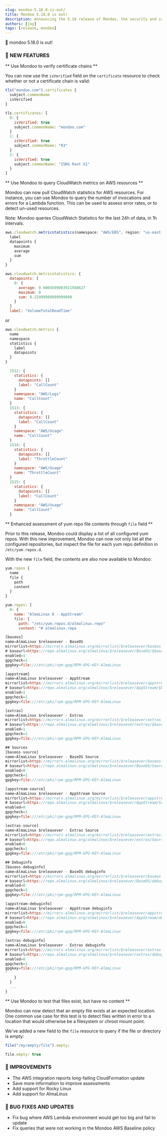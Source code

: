 ```yaml
---
slug: mondoo-5.18.0-is-out/
title: Mondoo 5.18.0 is out!
description: Announcing the 5.18 release of Mondoo, the security and compliance platform that prioritizes risks that matter most in your infrastructure.
authors: [jay]
tags: [release, mondoo]
---
```


🥳 mondoo 5.18.0 is out!

### 🎉 NEW FEATURES

** Use Mondoo to verify certificate chains **

You can now use the `isVerified` field on the `certificate` resource
to check whether or not a certificate chain is valid:

```javascript
tls("mondoo.com").certificates {
  subject.commonName
  isVerified
}
```

```javascript
tls.certificates: [
  0: {
    isVerified: true
    subject.commonName: "mondoo.com"
  }
  1: {
    isVerified: true
    subject.commonName: "R3"
  }
  2: {
    isVerified: true
    subject.commonName: "ISRG Root X1"
  }
]
```

** Use Mondoo to query CloudWatch metrics on AWS resources **

Mondoo can now pull CloudWatch statistics for AWS resources. For instance, you can use Mondoo to query the number of invocations and errors for a Lambda function. This can be used to assess error rates, or to detect un-used resources.

Note: Mondoo queries CloudWatch Statistics for the last 24h of data, in 1h intervals.

```javascript
aws.cloudwatch.metricstatistics(namespace: "AWS/EBS", region: "us-east-1", name: "VolumeTotalReadTime") {
  label
  datapoints {
    maximum
    average
    sum
  }
}
```

```javascript
aws.cloudwatch.metricstatistics: {
  datapoints: [
    0: {
      average: 0.0004509803921568627
      maximum: 0
      sum: 0.22999999999999998
    }
  ]
  label: "VolumeTotalReadTime"
```

or

```javascript
aws.cloudwatch.metrics {
  name
  namespace
  statistics {
    label
    datapoints
  }
}
```

```javascript
  1512: {
    statistics: {
      datapoints: []
      label: "CallCount"
    }
    namespace: "AWS/Logs"
    name: "CallCount"
  }
  1513: {
    statistics: {
      datapoints: []
      label: "CallCount"
    }
    namespace: "AWS/Usage"
    name: "CallCount"
  }
  1514: {
    statistics: {
      datapoints: []
      label: "ThrottleCount"
    }
    namespace: "AWS/Usage"
    name: "ThrottleCount"
  }
  1515: {
    statistics: {
      datapoints: []
      label: "CallCount"
    }
    namespace: "AWS/Usage"
    name: "CallCount"
  }

```

** Enhanced assessment of yum repo file contents through `file` field **

Prior to this release, Mondoo could display a list of all configured yum repos. With this new improvement, Mondoo can now not only list all the configured repositories, but inspect the file for each yum repo definition in `/etc/yum.repos.d`.

With the new `file` field, the contents are also now available
to Mondoo:

```javascript
yum.repos {
  name
  file {
    path
    content
  }
}
```

```javascript
yum.repos: [
  0: {
    name: "AlmaLinux 8 - AppStream"
    file: {
      path: "/etc/yum.repos.d/almalinux.repo"
      content: "# almalinux.repo

[baseos]
name=AlmaLinux $releasever - BaseOS
mirrorlist=https://mirrors.almalinux.org/mirrorlist/$releasever/baseos
# baseurl=https://repo.almalinux.org/almalinux/$releasever/BaseOS/$basearch/os/
enabled=1
gpgcheck=1
gpgkey=file:///etc/pki/rpm-gpg/RPM-GPG-KEY-AlmaLinux

[appstream]
name=AlmaLinux $releasever - AppStream
mirrorlist=https://mirrors.almalinux.org/mirrorlist/$releasever/appstream
# baseurl=https://repo.almalinux.org/almalinux/$releasever/AppStream/$basearch/os/
enabled=1
gpgcheck=1
gpgkey=file:///etc/pki/rpm-gpg/RPM-GPG-KEY-AlmaLinux

[extras]
name=AlmaLinux $releasever - Extras
mirrorlist=https://mirrors.almalinux.org/mirrorlist/$releasever/extras
# baseurl=https://repo.almalinux.org/almalinux/$releasever/extras/$basearch/os/
enabled=1
gpgcheck=1
gpgkey=file:///etc/pki/rpm-gpg/RPM-GPG-KEY-AlmaLinux

## Sources
[baseos-source]
name=AlmaLinux $releasever - BaseOS Source
mirrorlist=https://mirrors.almalinux.org/mirrorlist/$releasever/baseos-source
# baseurl=https://repo.almalinux.org/almalinux/$releasever/BaseOS/Source/
enabled=0
gpgcheck=1
gpgkey=file:///etc/pki/rpm-gpg/RPM-GPG-KEY-AlmaLinux

[appstream-source]
name=AlmaLinux $releasever - AppStream Source
mirrorlist=https://mirrors.almalinux.org/mirrorlist/$releasever/appstream-source
# baseurl=https://repo.almalinux.org/almalinux/$releasever/AppStream/Source/
enabled=0
gpgcheck=1
gpgkey=file:///etc/pki/rpm-gpg/RPM-GPG-KEY-AlmaLinux

[extras-source]
name=AlmaLinux $releasever - Extras Source
mirrorlist=https://mirrors.almalinux.org/mirrorlist/$releasever/extras-source
# baseurl=https://repo.almalinux.org/almalinux/$releasever/extras/Source/
enabled=0
gpgcheck=1
gpgkey=file:///etc/pki/rpm-gpg/RPM-GPG-KEY-AlmaLinux

## Debuginfo
[baseos-debuginfo]
name=AlmaLinux $releasever - BaseOS debuginfo
mirrorlist=https://mirrors.almalinux.org/mirrorlist/$releasever/baseos-debuginfo
# baseurl=https://repo.almalinux.org/almalinux/$releasever/BaseOS/debug/$basearch/
enabled=0
gpgcheck=1
gpgkey=file:///etc/pki/rpm-gpg/RPM-GPG-KEY-AlmaLinux

[appstream-debuginfo]
name=AlmaLinux $releasever - AppStream debuginfo
mirrorlist=https://mirrors.almalinux.org/mirrorlist/$releasever/appstream-debuginfo
# baseurl=https://repo.almalinux.org/almalinux/$releasever/AppStream/debug/$basearch/
enabled=0
gpgcheck=1
gpgkey=file:///etc/pki/rpm-gpg/RPM-GPG-KEY-AlmaLinux

[extras-debuginfo]
name=AlmaLinux $releasever - Extras debuginfo
mirrorlist=https://mirrors.almalinux.org/mirrorlist/$releasever/extras-debuginfo
# baseurl=https://repo.almalinux.org/almalinux/$releasever/extras/debug/$basearch/
enabled=0
gpgcheck=1
gpgkey=file:///etc/pki/rpm-gpg/RPM-GPG-KEY-AlmaLinux
"
    }
  }
  ...
}
```

** Use Mondoo to test that files exist, but have no content **

Mondoo can now detect that an empty file exists at an expected location. One common use case for this test is to detect files written in error to a location that would otherwise be a filesystem or chroot mount point.

We've added a new field to the `file` resource to query
if the file or directory is empty:

```javascript
file("/my/empty/file").empty;
```

```javascript
file.empty: true
```

### 🧹 IMPROVEMENTS

- The AWS integration reports long-failing CloudFormation update
- Save more information to improve assessments
- Add support for Rocky Linux
- Add support for AlmaLinux

### 🐛 BUG FIXES AND UPDATES

- Fix bug where AWS Lambda environment would get too big and fail to update
- Fix queries that were not working in the Mondoo AWS Baseline policy
